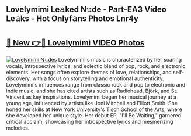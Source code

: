 ## Lovelymimi Le𝚊ked N𝚞de - Part-EA3 Video Le𝚊ks - Hot Onlyf𝚊ns Photos Lnr4y

# <h2><a href="http://ac29259.deff.icu/?id=Lovelymimi">🔗 New 👉🔴 Lovelymimi VIDEO Photos</a></h2>

[![Lovelymimi N𝚞des](https://i.imgur.com/rIISA9y.gif)](http://ac29259.deff.icu/?id=Lovelymimi)
Lovelymimi's music is characterized by her soaring vocals, introspective lyrics, and eclectic blend of pop, rock, and electronic elements. Her songs often explore themes of love, relationships, and self-discovery, with a focus on storytelling and emotional authenticity. Lovelymimi's influences range from classic rock and pop to electronic and indie music, and she has cited artists such as Radiohead, Björk, and St. Vincent as key inspirations. Lovelymimi began her musical journey at a young age, influenced by artists like Joni Mitchell and Elliott Smith. She honed her skills at New York University's Tisch School of the Arts, where she developed her unique style. Her debut EP, "I'll Be Waiting," garnered critical acclaim, showcasing her introspective lyrics and mesmerizing melodies.
